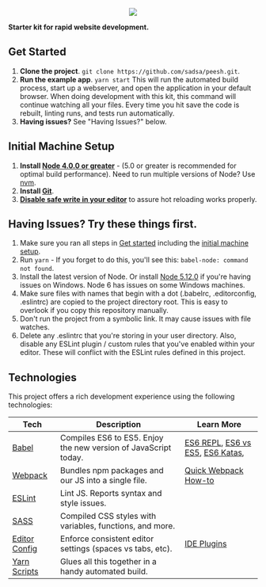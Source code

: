 <p align="center"><img src="https://raw.githubusercontent.com/sadsa/peesh/master/src/images/logo.jpg"/></p>

**Starter kit for rapid website development.**

## Get Started
1. **Clone the project**. `git clone https://github.com/sadsa/peesh.git`.
2. **Run the example app**. `yarn start`
This will run the automated build process, start up a webserver, and open the application in your default browser. When doing development with this kit, this command will continue watching all your files. Every time you hit save the code is rebuilt, linting runs, and tests run automatically.
3. **Having issues?** See "Having Issues?" below.

## Initial Machine Setup
1. **Install [Node 4.0.0 or greater](https://nodejs.org)** - (5.0 or greater is recommended for optimal build performance). Need to run multiple versions of Node? Use [nvm](https://github.com/creationix/nvm).
2. **Install [Git](https://git-scm.com/downloads)**. 
3. **[Disable safe write in your editor](https://webpack.js.org/guides/development/#adjusting-your-text-editor)** to assure hot reloading works properly.

## Having Issues? Try these things first.
1. Make sure you ran all steps in [Get started](https://github.com/sadsa/peesh/blob/master/README.md#get-started) including the [initial machine setup](https://github.com/coryhouse/react-slingshot#initial-machine-setup).
2. Run `yarn` - If you forget to do this, you'll see this: `babel-node: command not found`.
3. Install the latest version of Node. Or install [Node 5.12.0](https://nodejs.org/download/release/v5.12.0/) if you're having issues on Windows. Node 6 has issues on some Windows machines.
4. Make sure files with names that begin with a dot (.babelrc, .editorconfig, .eslintrc) are copied to the project directory root. This is easy to overlook if you copy this repository manually.
5. Don't run the project from a symbolic link. It may cause issues with file watches.
6. Delete any .eslintrc that you're storing in your user directory. Also, disable any ESLint plugin / custom rules that you've enabled within your editor. These will conflict with the ESLint rules defined in this project.

## Technologies
This project offers a rich development experience using the following technologies:

| **Tech** | **Description** |**Learn More**|
|----------|-------|---|
|  [Babel](http://babeljs.io) |  Compiles ES6 to ES5. Enjoy the new version of JavaScript today. | [ES6 REPL](https://babeljs.io/repl/), [ES6 vs ES5](http://es6-features.org), [ES6 Katas](http://es6katas.org),
| [Webpack](https://webpack.js.org) | Bundles npm packages and our JS into a single file. | [Quick Webpack How-to](https://github.com/petehunt/webpack-howto)
| [ESLint](http://eslint.org/)| Lint JS. Reports syntax and style issues.
| [SASS](http://sass-lang.com/) | Compiled CSS styles with variables, functions, and more.
| [Editor Config](http://editorconfig.org) | Enforce consistent editor settings (spaces vs tabs, etc). | [IDE Plugins](http://editorconfig.org/#download) |
| [Yarn Scripts](https://yarnpkg.com/lang/en/docs/cli/run/)| Glues all this together in a handy automated build.
